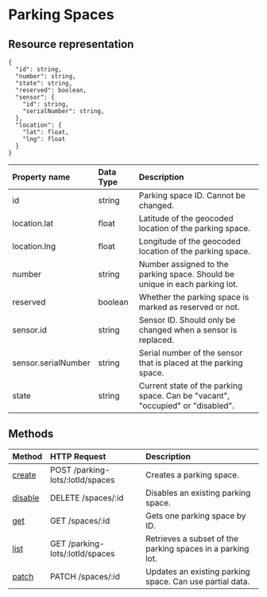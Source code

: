 # Parking Spaces

## Resource representation

```JSON5
{
  "id": string,
  "number": string,
  "state": string,
  "reserved": boolean,
  "sensor": {
    "id": string,
    "serialNumber": string,
  },
  "location": {
    "lat": float,
    "lng": float
  }
}
```

| Property name       | Data Type | Description                                                                    |
|:--------------------|:----------|:-------------------------------------------------------------------------------|
| id                  | string    | Parking space ID. Cannot be changed.                                           |
| location.lat        | float     | Latitude of the geocoded location of the parking space.                        |
| location.lng        | float     | Longitude of the geocoded location of the parking space.                       |
| number              | string    | Number assigned to the parking space. Should be unique in each parking lot.    |
| reserved            | boolean   | Whether the parking space is marked as reserved or not.                        |
| sensor.id           | string    | Sensor ID. Should only be changed when a sensor is replaced.                   |
| sensor.serialNumber | string    | Serial number of the sensor that is placed at the parking space.               |
| state               | string    | Current state of the parking space. Can be "vacant", "occupied" or "disabled". |

## Methods

| Method                | HTTP Request                     | Description                                                |
|:----------------------|:---------------------------------|:-----------------------------------------------------------|
| [create](create.md)   | POST /parking-lots/:lotId/spaces | Creates a parking space.                                   |
| [disable](disable.md) | DELETE /spaces/:id               | Disables an existing parking space.                        |
| [get](get.md)         | GET /spaces/:id                  | Gets one parking space by ID.                              |
| [list](list.md)       | GET /parking-lots/:lotId/spaces  | Retrieves a subset of the parking spaces in a parking lot. |
| [patch](patch.md)     | PATCH /spaces/:id                | Updates an existing parking space. Can use partial data.   |

